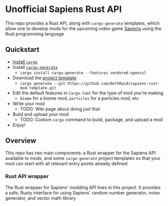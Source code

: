# Unofficial Sapiens Rust API

This repo provides a Rust API, along with `cargo-generate` templates, which allow one to develop mods for the upcoming 
video game [Sapiens](https://store.steampowered.com/app/1060230/Sapiens/) using the Rust programming language

## Quickstart

* [Install `cargo`](https://www.rust-lang.org/tools/install)
* Install [`cargo-generate`](https://github.com/ashleygwilliams/cargo-generate)
    * `cargo install cargo-generate --features vendored-openssl`
* Download the [project template](https://github.com/DethRaid/sapiens-rust-mod-template)
    * `cargo generate --git https://github.com/DethRaid/sapiens-rust-mod-template.git`
* Edit the default features in `Cargo.toml` for the type of mod you're making
    * `biome` for a biome mod, `particles` for a particles mod, etc
* Write your mod
    * TODO: Wiki page about doing just that
* Build and upload your mod
    * TODO: Custom `cargo` command to build, package, and upload a mod
* Enjoy! 

## Overview
This repo has two main components: a Rust wrapper for the Sapiens API available to mods, and some `cargo-generate` 
project templates so that your mod can start with all relevant entry points already defined

### Rust API wrapper
The Rust wrapper for Sapiens' modding API lives in this project. It provides a safe, Rusty interface for using Sapiens'
random number generator, noise generator, and vector math library
